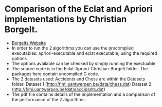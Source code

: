 # Comparison of the Eclat and Apriori implementations by Christian Borgelt.
- [Borgelts Website](https://borgelt.net/fpm.html)
- In order to run the 2 algorithms you can use the precompiled executables: apriori-executable and eclat executable, using the required options
- The options available can be checked by simply running the exectuable
- The source code is in the Eclat-Apriori-Christian-Borgelt folder. The packages here contain uncompiled C code. 
- The 2 datasets used: Accidents and Chess are within the Datasets folder.
Dataset 1 (http://fimi.uantwerpen.be/data/chess.dat)
Dataset 2 (http://fimi.uantwerpen.be/data/accidents.dat) 
- The pdf file contains details of the implementation and a comparison of the performance of the 2 algorithms.
